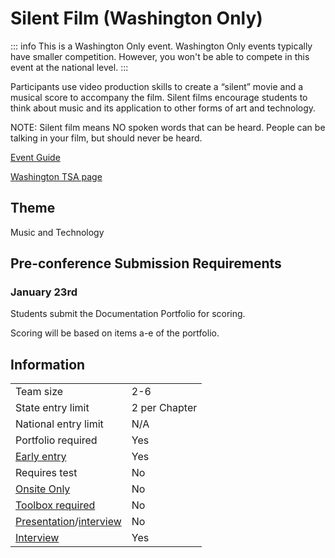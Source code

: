 # Silent Film (Washington Only)

::: info
This is a Washington Only event. Washington Only events typically have smaller competition. However, you won't be able to compete in this event at the national level.
:::

Participants use video production skills to create a “silent” movie and a musical score to accompany the film. Silent films encourage students to think about music and its application to other forms of art and technology.

NOTE: Silent film means NO spoken words that can be heard. People can be talking in your film, but should never be heard.

[Event Guide](https://lwsd.sharepoint.com/:b:/r/sites/GR-JHS-TechnologyStudentAssociation-SCA/Shared%20Documents/23-24/Competition/Event%20Guides/Washington%20Only%20Events/Silent%20Film.pdf)

[Washington TSA page](https://www.washingtontsa.org/high-school-events/silent-film)

## Theme

Music and Technology

## Pre-conference Submission Requirements

### January 23rd

Students submit the Documentation Portfolio for scoring.

Scoring will be based on items a-e of the portfolio.

## Information

|                                              |               |
| -------------------------------------------- | ------------- |
| Team size                                    | 2-6           |
| State entry limit                            | 2 per Chapter |
| National entry limit                         | N/A           |
| Portfolio required                           | Yes           |
| [Early entry](/#terms)                       | Yes           |
| Requires test                                | No            |
| [Onsite Only](/#terms)                       | No            |
| [Toolbox required](/#terms)                  | No            |
| [Presentation](/#terms)/[interview](/#terms) | No            |
| [Interview](/#terms)                         | Yes           |
